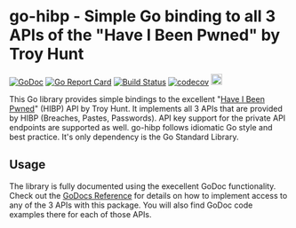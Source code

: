 # go-hibp - Simple Go binding to all 3 APIs of the "Have I Been Pwned" by Troy Hunt

[![GoDoc](https://godoc.org/github.com/wneessen/go-hibp?status.svg)](https://pkg.go.dev/github.com/wneessen/go-hibp) 
[![Go Report Card](https://goreportcard.com/badge/github.com/wneessen/go-hibp)](https://goreportcard.com/report/github.com/wneessen/go-hibp) 
[![Build Status](https://api.cirrus-ci.com/github/wneessen/go-hibp.svg)](https://cirrus-ci.com/github/wneessen/go-hibp)
[![codecov](https://codecov.io/gh/wneessen/go-hibp/branch/main/graph/badge.svg?token=ST96EC0JHU)](https://codecov.io/gh/wneessen/go-hibp)
<a href="https://ko-fi.com/D1D24V9IX"><img src="https://uploads-ssl.webflow.com/5c14e387dab576fe667689cf/5cbed8a4ae2b88347c06c923_BuyMeACoffee_blue.png" height="20" alt="buy ma a coffee"></a>

This Go library provides simple bindings to the excellent 
"[Have I Been Pwned](https://haveibeenpwned.com/API/v3)" (HIBP) API by Troy Hunt. It implements all 3 APIs
that are provided by HIBP (Breaches, Pastes, Passwords). API key support for the private API endpoints are 
supported as well. go-hibp follows idiomatic Go style and best practice. It's only dependency is the Go Standard 
Library. 

## Usage
The library is fully documented using the execellent GoDoc functionality. Check out the
[GoDocs Reference](https://pkg.go.dev/github.com/wneessen/go-hibp) for details on how to implement 
access to any of the 3 APIs with this package. You will also find GoDoc code examples there for each of those
APIs.
